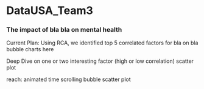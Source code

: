 # DataUSA_Team3
### The impact of bla bla on mental health
Current Plan:
Using RCA, we identified top 5 correlated factors for bla on bla
bubble charts here

Deep Dive on one or two interesting factor (high or low correlation)
scatter plot

reach: animated time scrolling bubble scatter plot
